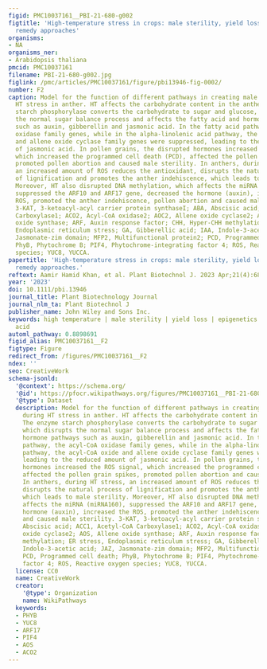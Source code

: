 ```yaml
---
figid: PMC10037161__PBI-21-680-g002
figtitle: 'High‐temperature stress in crops: male sterility, yield loss and potential
  remedy approaches'
organisms:
- NA
organisms_ner:
- Arabidopsis thaliana
pmcid: PMC10037161
filename: PBI-21-680-g002.jpg
figlink: /pmc/articles/PMC10037161/figure/pbi13946-fig-0002/
number: F2
caption: Model for the function of different pathways in creating male sterility during
  HT stress in anther. HT affects the carbohydrate content in the anthers. The enzyme
  starch phosphorylase converts the carbohydrate to sugar and glucose, which disrupts
  the normal sugar balance process and affects the fatty acid and hormone pathways
  such as auxin, gibberellin and jasmonic acid. In the fatty acid pathway, the acyl‐CoA
  oxidase family genes, while in the alpha‐linolenic acid pathway, the acyl‐CoA oxide
  and allene oxide cyclase family genes were suppressed, leading to the reduced amount
  of jasmonic acid. In pollen grains, the disrupted hormones increased the ROS signal,
  which increased the programmed cell death (PCD), affected the pollen grain spikes,
  promoted pollen abortion and caused male sterility. In anthers, during HT stress,
  an increased amount of ROS reduces the antioxidant, disrupts the natural process
  of lignification and promotes the anther indehiscence, which leads to male sterility.
  Moreover, HT also disrupted DNA methylation, which affects the miRNA (miRNA160),
  suppressed the ARF10 and ARF17 gene, decreased the hormone (auxin), increased the
  ROS, promoted the anther indehiscence, pollen abortion and caused male sterility.
  3‐KAT, 3‐ketoacyl‐acyl carrier protein synthaseI; ABA, Abscisic acid; ACC1, Acetyl‐CoA
  Carboxylase1; ACO2, Acyl‐CoA oxidase2; AOC2, Allene oxide cyclase2; AOS, Allene
  oxide synthase; ARF, Auxin response factor; CHH, Hyper‐CHH methylation; ER stress,
  Endoplasmic reticulum stress; GA, Gibberellic acid; IAA, Indole‐3‐acetic acid; JAZ,
  Jasmonate‐zim domain; MFP2, Multifunctional protein2; PCD, Programmed cell death;
  PhyB, Phytochrome B; PIF4, Phytochrome‐integrating factor 4; ROS, Reactive oxygen
  species; YUC8, YUCCA.
papertitle: 'High‐temperature stress in crops: male sterility, yield loss and potential
  remedy approaches.'
reftext: Aamir Hamid Khan, et al. Plant Biotechnol J. 2023 Apr;21(4):680-697.
year: '2023'
doi: 10.1111/pbi.13946
journal_title: Plant Biotechnology Journal
journal_nlm_ta: Plant Biotechnol J
publisher_name: John Wiley and Sons Inc.
keywords: high temperature | male sterility | yield loss | epigenetics | jasmonic
  acid
automl_pathway: 0.8898691
figid_alias: PMC10037161__F2
figtype: Figure
redirect_from: /figures/PMC10037161__F2
ndex: ''
seo: CreativeWork
schema-jsonld:
  '@context': https://schema.org/
  '@id': https://pfocr.wikipathways.org/figures/PMC10037161__PBI-21-680-g002.html
  '@type': Dataset
  description: Model for the function of different pathways in creating male sterility
    during HT stress in anther. HT affects the carbohydrate content in the anthers.
    The enzyme starch phosphorylase converts the carbohydrate to sugar and glucose,
    which disrupts the normal sugar balance process and affects the fatty acid and
    hormone pathways such as auxin, gibberellin and jasmonic acid. In the fatty acid
    pathway, the acyl‐CoA oxidase family genes, while in the alpha‐linolenic acid
    pathway, the acyl‐CoA oxide and allene oxide cyclase family genes were suppressed,
    leading to the reduced amount of jasmonic acid. In pollen grains, the disrupted
    hormones increased the ROS signal, which increased the programmed cell death (PCD),
    affected the pollen grain spikes, promoted pollen abortion and caused male sterility.
    In anthers, during HT stress, an increased amount of ROS reduces the antioxidant,
    disrupts the natural process of lignification and promotes the anther indehiscence,
    which leads to male sterility. Moreover, HT also disrupted DNA methylation, which
    affects the miRNA (miRNA160), suppressed the ARF10 and ARF17 gene, decreased the
    hormone (auxin), increased the ROS, promoted the anther indehiscence, pollen abortion
    and caused male sterility. 3‐KAT, 3‐ketoacyl‐acyl carrier protein synthaseI; ABA,
    Abscisic acid; ACC1, Acetyl‐CoA Carboxylase1; ACO2, Acyl‐CoA oxidase2; AOC2, Allene
    oxide cyclase2; AOS, Allene oxide synthase; ARF, Auxin response factor; CHH, Hyper‐CHH
    methylation; ER stress, Endoplasmic reticulum stress; GA, Gibberellic acid; IAA,
    Indole‐3‐acetic acid; JAZ, Jasmonate‐zim domain; MFP2, Multifunctional protein2;
    PCD, Programmed cell death; PhyB, Phytochrome B; PIF4, Phytochrome‐integrating
    factor 4; ROS, Reactive oxygen species; YUC8, YUCCA.
  license: CC0
  name: CreativeWork
  creator:
    '@type': Organization
    name: WikiPathways
  keywords:
  - PHYB
  - YUC8
  - ARF17
  - PIF4
  - AOS
  - ACO2
---
```

